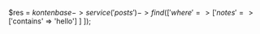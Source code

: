 $res = $kontenbase->service('posts')->find([
	'where' => [
		'notes' => ['$contains' => 'hello']
	]
]);